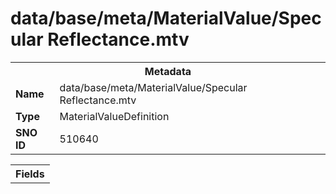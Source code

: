 <h1>data/base/meta/MaterialValue/Specular Reflectance.mtv</h1><table><tr><th colspan="100%">Metadata</th></tr><tr><td><b>Name</b></td><td>data/base/meta/MaterialValue/Specular Reflectance.mtv</td></tr><tr><td><b>Type</b></td><td>MaterialValueDefinition</td></tr><tr><td><b>SNO ID</b></td><td>510640</td></tr></table>

<table><tr><th colspan="100%">Fields</th></tr></table>

